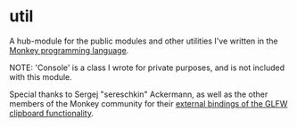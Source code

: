 util
====

A hub-module for the public modules and other utilities I've written in the [Monkey programming language](https://github.com/blitz-research/monkey).

NOTE: 'Console' is a class I wrote for private purposes, and is not included with this module.

Special thanks to Sergej "sereschkin" Ackermann, as well as the other members of the Monkey community for their [external bindings of the GLFW clipboard functionality](http://www.monkey-x.com/Community/posts.php?topic=9179).
